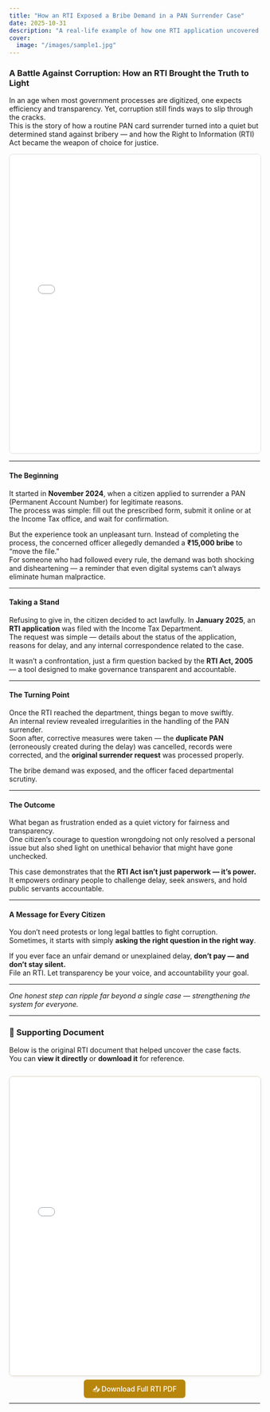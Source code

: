 ```yaml
---
title: "How an RTI Exposed a Bribe Demand in a PAN Surrender Case"
date: 2025-10-31
description: "A real-life example of how one RTI application uncovered corruption in the PAN surrender process."
cover:
  image: "/images/sample1.jpg"
---
```


### A Battle Against Corruption: How an RTI Brought the Truth to Light

In an age when most government processes are digitized, one expects efficiency and transparency. Yet, corruption still finds ways to slip through the cracks.  
This is the story of how a routine PAN card surrender turned into a quiet but determined stand against bribery — and how the Right to Information (RTI) Act became the weapon of choice for justice.

<iframe 
  src="/files/rti-bribe-case.pdf#view=FitH" 
  width="100%" 
  height="600px" 
  style="border:1px solid #ddd; border-radius:8px;">
</iframe>

---

#### The Beginning

It started in **November 2024**, when a citizen applied to surrender a PAN (Permanent Account Number) for legitimate reasons.  
The process was simple: fill out the prescribed form, submit it online or at the Income Tax office, and wait for confirmation.

But the experience took an unpleasant turn. Instead of completing the process, the concerned officer allegedly demanded a **₹15,000 bribe** to “move the file.”  
For someone who had followed every rule, the demand was both shocking and disheartening — a reminder that even digital systems can’t always eliminate human malpractice.

---

#### Taking a Stand

Refusing to give in, the citizen decided to act lawfully. In **January 2025**, an **RTI application** was filed with the Income Tax Department.  
The request was simple — details about the status of the application, reasons for delay, and any internal correspondence related to the case.

It wasn’t a confrontation, just a firm question backed by the **RTI Act, 2005** — a tool designed to make governance transparent and accountable.

---

#### The Turning Point

Once the RTI reached the department, things began to move swiftly.  
An internal review revealed irregularities in the handling of the PAN surrender.  
Soon after, corrective measures were taken — the **duplicate PAN** (erroneously created during the delay) was cancelled, records were corrected, and the **original surrender request** was processed properly.

The bribe demand was exposed, and the officer faced departmental scrutiny.

---

#### The Outcome

What began as frustration ended as a quiet victory for fairness and transparency.  
One citizen’s courage to question wrongdoing not only resolved a personal issue but also shed light on unethical behavior that might have gone unchecked.

This case demonstrates that the **RTI Act isn’t just paperwork — it’s power.**  
It empowers ordinary people to challenge delay, seek answers, and hold public servants accountable.

---

#### A Message for Every Citizen

You don’t need protests or long legal battles to fight corruption.  
Sometimes, it starts with simply **asking the right question in the right way**.  

If you ever face an unfair demand or unexplained delay, **don’t pay — and don’t stay silent.**  
File an RTI. Let transparency be your voice, and accountability your goal.

---

*One honest step can ripple far beyond a single case — strengthening the system for everyone.*

---

### 📜 Supporting Document

Below is the original RTI document that helped uncover the case facts.  
You can **view it directly** or **download it** for reference.

<iframe 
  src="/files/rti-bribe-case.pdf#view=FitH" 
  width="100%" 
  height="600px" 
  style="border:1px solid #dcd2c0; border-radius:8px; margin-top:0.8rem; box-shadow:0 2px 6px rgba(0,0,0,0.05);">
</iframe>

<p style="text-align:center; margin-top:1rem;">
  <a href="/files/rti-bribe-case.pdf" target="_blank" 
     style="background:#b8860b; color:#fff; padding:10px 18px; border-radius:6px; text-decoration:none; font-weight:500;">
     📥 Download Full RTI PDF
  </a>
</p>

---

